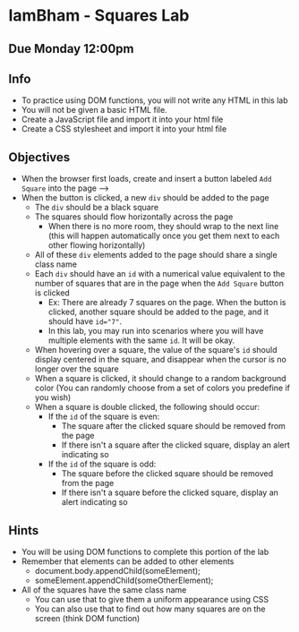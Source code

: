 # IamBham - Squares Lab
## Due Monday 12:00pm

## Info
* To practice using DOM functions, you will not write any HTML in this lab
* You will not be given a basic HTML file.
* Create a JavaScript file and import it into your html file
* Create a CSS stylesheet and import it into your html file

## Objectives
* When the browser first loads, create and insert a button labeled `Add Square` into the page -->
* When the button is clicked, a new `div` should be added to the page
    * The `div` should be a black square
    * The squares should flow horizontally across the page
        * When there is no more room, they should wrap to the next line (this will happen automatically once you get them next to each other flowing horizontally)
    * All of these `div` elements added to the page should share a single class name
    * Each `div` should have an `id` with a numerical value equivalent to the number of squares that are in the page when the `Add Square` button is clicked
        * Ex: There are already 7 squares on the page. When the button is clicked, another square should be added to the page, and it should have `id="7"`.
        * In this lab, you may run into scenarios where you will have multiple elements with the same `id`. It will be okay.
    * When hovering over a square, the value of the square's `id` should display centered in the square, and disappear when the cursor is no longer over the square
    * When a square is clicked, it should change to a random background color (You can randomly choose from a set of colors you predefine if you wish)
    * When a square is double clicked, the following should occur:
        * If the `id` of the square is even:
            * The square after the clicked square should be removed from the page
            * If there isn't a square after the clicked square, display an alert indicating so
        * If the `id` of the square is odd:
            * The square before the clicked square should be removed from the page
            * If there isn't a square before the clicked square, display an alert indicating so

## Hints
* You will be using DOM functions to complete this portion of the lab
* Remember that elements can be added to other elements
    * document.body.appendChild(someElement);
    * someElement.appendChild(someOtherElement);
* All of the squares have the same class name
    * You can use that to give them a uniform appearance using CSS
    * You can also use that to find out how many squares are on the screen (think DOM function)